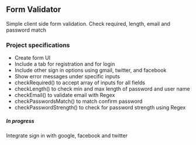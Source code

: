 ## Form Validator
Simple client side form validation. Check required, length, email and password match
### Project specifications
* Create form UI
* Include a tab for registration and for login
* Include other sign in options using gmail, twitter, and facebook
* Show error messages under specific inputs
* checkRequired() to accept array of inputs for all fields
* checkLength() to check min and max length of password and user name
* checkEmail() to validate email with Regex
* checkPasswordsMatch() to match confirm password
* checkPasswordStrength() to check for password strength using Regex
##### In progress
Integrate sign in with google, facebook and twitter

